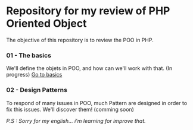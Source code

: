 Repository for my review of PHP Oriented Object
===============================================
The objective of this repository is to review the POO in PHP.

### 01 - The basics
We'll define the objets in POO, and how can we'll work with that. (In progress)
[Go to basics](https://github.com/gael-damour/php-oriented-object-learning/poo/basics)

### 02 - Design Patterns
To respond of many issues in POO, much Pattern are designed in order to fix this issues. We'll discover them! (comming soon)

*P.S : Sorry for my english... i'm learning for improve that.*